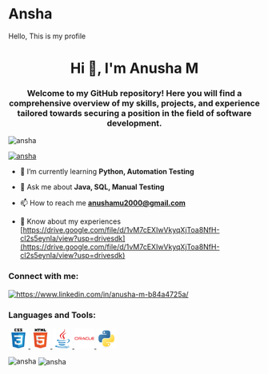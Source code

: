 # Ansha
Hello, This is my profile
<h1 align="center">Hi 👋, I'm Anusha M</h1>
<h3 align="center">Welcome to my GitHub repository! Here you will find a comprehensive overview of my skills, projects, and experience tailored towards securing a position in the field of software development.</h3>

<p align="left"> <img src="https://komarev.com/ghpvc/?username=ansha&label=Profile%20views&color=0e75b6&style=flat" alt="ansha" /> </p>

<p align="left"> <a href="https://github.com/ryo-ma/github-profile-trophy"><img src="https://github-profile-trophy.vercel.app/?username=ansha" alt="ansha" /></a> </p>

- 🌱 I’m currently learning **Python, Automation Testing**

- 💬 Ask me about **Java, SQL, Manual Testing**

- 📫 How to reach me **anushamu2000@gmail.com**

- 📄 Know about my experiences [https://drive.google.com/file/d/1vM7cEXIwVkyqXjToa8NfH-cl2s5eynIa/view?usp=drivesdk](https://drive.google.com/file/d/1vM7cEXIwVkyqXjToa8NfH-cl2s5eynIa/view?usp=drivesdk)

<h3 align="left">Connect with me:</h3>
<p align="left">
<a href="https://linkedin.com/in/https://www.linkedin.com/in/anusha-m-b84a4725a/" target="blank"><img align="center" src="https://raw.githubusercontent.com/rahuldkjain/github-profile-readme-generator/master/src/images/icons/Social/linked-in-alt.svg" alt="https://www.linkedin.com/in/anusha-m-b84a4725a/" height="30" width="40" /></a>
</p>

<h3 align="left">Languages and Tools:</h3>
<p align="left"> <a href="https://www.w3schools.com/css/" target="_blank" rel="noreferrer"> <img src="https://raw.githubusercontent.com/devicons/devicon/master/icons/css3/css3-original-wordmark.svg" alt="css3" width="40" height="40"/> </a> <a href="https://www.w3.org/html/" target="_blank" rel="noreferrer"> <img src="https://raw.githubusercontent.com/devicons/devicon/master/icons/html5/html5-original-wordmark.svg" alt="html5" width="40" height="40"/> </a> <a href="https://www.java.com" target="_blank" rel="noreferrer"> <img src="https://raw.githubusercontent.com/devicons/devicon/master/icons/java/java-original.svg" alt="java" width="40" height="40"/> </a> <a href="https://www.oracle.com/" target="_blank" rel="noreferrer"> <img src="https://raw.githubusercontent.com/devicons/devicon/master/icons/oracle/oracle-original.svg" alt="oracle" width="40" height="40"/> </a> <a href="https://www.python.org" target="_blank" rel="noreferrer"> <img src="https://raw.githubusercontent.com/devicons/devicon/master/icons/python/python-original.svg" alt="python" width="40" height="40"/> </a> </p>

<p><img align="left" src="https://github-readme-stats.vercel.app/api/top-langs?username=ansha&show_icons=true&locale=en&layout=compact" alt="ansha" /></p>

<p>&nbsp;<img align="center" src="https://github-readme-stats.vercel.app/api?username=ansha&show_icons=true&locale=en" alt="ansha" /></p>
